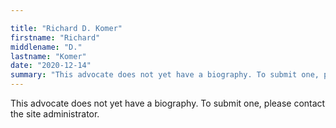 ```yaml
---

title: "Richard D. Komer"
firstname: "Richard"
middlename: "D."
lastname: "Komer"
date: "2020-12-14"
summary: "This advocate does not yet have a biography. To submit one, please contact the site administrator."
---
```

This advocate does not yet have a biography. To submit one, please contact the site administrator.

